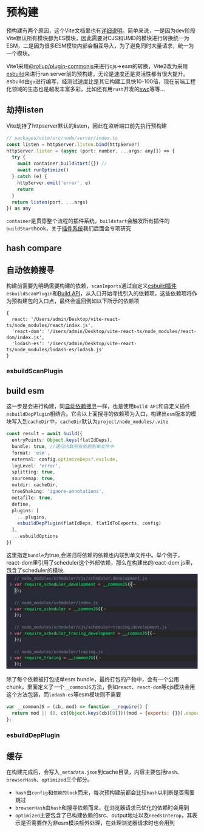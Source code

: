 # 预构建

预构建有两个原因，这个Vite文档里也有[详细说明](https://cn.vitejs.dev/guide/dep-pre-bundling.html#the-why)。简单来说，一是因为dev阶段Vite默认所有模块都为ES模块，因此需要对CJS和UMD的模块进行转换统一为ESM，二是因为很多ESM模块内部会相互导入，为了避免同时大量请求，统一为一个模块。

Vite1采用[@rollup/plugin-commonjs](https://github.com/rollup/plugins/tree/master/packages/commonjs)来进行cjs->esm的转换，Vite2改为采用[esbuild](https://esbuild.github.io/api/)来进行run server前的预构建，无论是速度还是灵活性都有很大提升。
esbuild由`go`进行编写，经测试速度比是其它构建工具快10-100倍，现在前端工程化领域的生态也是越发丰富多彩，比如还有用`rust`开发的[swc](https://swc.rs/)等等...

## 劫持listen
Vite劫持了httpserver默认的listen，因此在监听端口前先执行预构建
```javascript
// packages/vite/src/node/server/index.ts
const listen = httpServer.listen.bind(httpServer)
httpServer.listen = (async (port: number, ...args: any[]) => {
  try {
    await container.buildStart({}) //
    await runOptimize()
  } catch (e) {
    httpServer.emit('error', e)
    return
  }
  return listen(port, ...args)
}) as any
```

`container`是贯穿整个流程的插件系统，`buildstart`会触发所有插件的`buildStart`hook，关于[插件系统](./pluginContainer.md)我们后面会专项研究


## hash compare

## 自动依赖搜寻

构建前需要先明确需要构建的依赖，`scanImports`通过自定义[esbuild插件](https://esbuild.github.io/plugins/)`esbuildScanPlugin`和[Build API](https://esbuild.github.io/api/#build-api)，从入口开始寻找引入的依赖项，这些依赖项将作为预构建包的入口点，最终会返回例如以下所示的依赖项
```
{
  react: '/Users/admin/Desktop/vite-react-ts/node_modules/react/index.js',
  'react-dom': '/Users/admin/Desktop/vite-react-ts/node_modules/react-dom/index.js',
  'lodash-es': '/Users/admin/Desktop/vite-react-ts/node_modules/lodash-es/lodash.js'
} 
```

### esbuildScanPlugin

## build esm

这一步是会进行构建，同[自动依赖搜寻](#自动依赖搜寻)一样，也是使用`build API`和自定义插件`esbuildDepPlugin`相结合。它会以上面搜寻的依赖项为入口，构建出`esm`版本的模块写入到`cacheDir`中，`cacheDir`默认为`project/node_modules/.vite`
```typescript
const result = await build({
  entryPoints: Object.keys(flatIdDeps),
  bundle: true, //递归内联所有依赖到单文件中
  format: 'esm',
  external: config.optimizeDeps?.exclude,
  logLevel: 'error',
  splitting: true,
  sourcemap: true,
  outdir: cacheDir,
  treeShaking: 'ignore-annotations',
  metafile: true,
  define,
  plugins: [
    ...plugins,
    esbuildDepPlugin(flatIdDeps, flatIdToExports, config)
  ],
  ...esbuildOptions
})
```
这里指定`bundle`为true,会递归将依赖的依赖也内联到单文件中。举个例子，react-dom里引用了scheduler这个外部依赖，那么在构建出的react-dom.js里，包含了scheduler的模块.
![scheduler](../.vuepress/public/scheduler.png)

除了每个依赖被打包成单esm bundle，最终打包的产物中，会有一个公用chunk，里面定义了一个`__commonJS`方法，例如`react`、`react-dom`等cjs模块会用这个方法包装，而`lodash-es`等esm模块则不需要
```javascript
var __commonJS = (cb, mod) => function __require() {
  return mod || (0, cb[Object.keys(cb)[0]])((mod = {exports: {}}).exports, mod), mod.exports;
};
```

### esbuildDepPlugin

## 缓存
在构建完成后，会写入`_metadata.json`到cache目录，内容主要包括`hash`、`browserHash`、`optimized`三个部分。
- `hash`由`config`和`依赖的lock`而来，每次预构建前都会比较`hash`以判断是否需要跳过
- `browserHash`由`hash`和搜寻依赖而来，在浏览器请求已优化的依赖时会用到
- `optimized`主要包含了已构建依赖的src、output地址以及`needsInterop`，其表示是否需要作为非esm模块额外处理，在处理浏览器请求时也会用到
